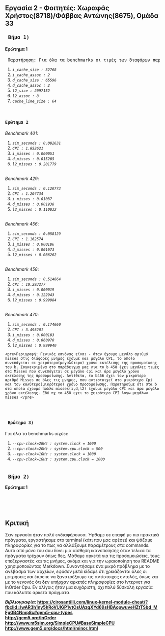 ## Εργασία 2 - Φοιτητές: Χωραφάς Χρήστος(8718)/Φάββας Αντώνης(8675), Ομάδα 33

### <pre><b> Βήμα 1)</b></pre>  
#### <b>Ερώτημα 1</b>  <br>
 <pre> Παρατήρηση: Για όλα τα benchmarks οι τιμές των διαφόρων παραμέτρων είναι ίδιες (default τιμές).</pre>  

  1. _`i_cache_size : 32768`_  
  2. _`i_cache_assoc : 2`_  
  3. _`d_cache_size : 65596`_  
  4. _`d_cache_assoc : 2`_  
  5. _`l2_size : 2097152`_    
  6. _`l2_assoc : 8`_    
  7. _`cache_line_size : 64`_  
    <br><br>
    
#### <pre><b>Ερώτημα 2</b></pre>  
_Benchmark 401_:  
  1. _`sim_seconds : 0.082631`_  
  2. _`CPI : 1.652621`_  
  3. _`i_misses : 0.000051`_  
  4. _`d_misses : 0.015205`_  
  5. _`l2_misses : 0.281779`_    
    <br>
    
_Benchmark 429_:  
  1. _`sim_seconds : 0.120773`_  
  2. _`CPI : 1.207734`_  
  3. _`i_misses : 0.01037`_  
  4. _`d_misses : 0.001938`_  
  5. _`l2_misses : 0.110032`_    
    <br>
    
_Benchmark 456_:  
  1. _`sim_seconds : 0.058129`_  
  2. _`CPI : 1.162574`_  
  3. _`i_misses : 0.000186`_  
  4. _`d_misses : 0.001673`_  
  5. _`l2_misses : 0.086262`_    
    <br>
    
_Benchmark 458_:  
  1. _`sim_seconds : 0.514664`_  
  2. _`CPI : 10.293277`_  
  3. _`i_misses : 0.000019`_  
  4. _`d_misses : 0.122943`_  
  5. _`l2_misses : 0.999984`_    
    <br>
    
_Benchmark 470_:  
  1. _`sim_seconds : 0.174660`_  
  2. _`CPI : 3.493201`_  
  3. _`i_misses : 0.000103`_  
  4. _`d_misses : 0.060970`_  
  5. _`l2_misses : 0.999940`_  
    
    <pre>Περιγραφή: Γενικός κανόνας είναι - όταν έχουμε μεγάλο αριθμό misses στις διάφορες μνήμες έχουμε και μεγάλο CPI, το οποίο συνεπάγεται σε χειρότερο(μεγαλύτερο) χρόνο εκτέλεσης της προσομοίωσης του b. Συγκεκριμένα στο παράδειγμα μας για το b 458 έχει μεγάλες τιμές στα Misses που συνεπάγεται σε μεγάλο cpi και άρα μεγάλο χρόνο εκτέλεσης της προσομοίωσης. Αντίθετα, το b456 έχει τον μικρότερο αριθμό Misses σε όλες τις μνήμες, που αντιστοιχεί στο μικρότερο Cpi και τον καλύτερο(μικρότερο) χρόνο προσομοίωσης. Παρατηρούμε ότι στα b στα οποία εχουμε πολλα misses(i,d,l2) έχουμε μεγάλο CPI και άρα μεγάλο χρόνο εκτέλεσης. Εδώ πχ το 458 εχει το χειρότερο CPI λογω μεγάλων misses </pre>
   <br><br>
#### <pre><b> Ερώτημα 3)</b></pre>  

Για όλα τα benchmarks ισχύει:  
  1. _`--cpu-clock=2GHz : system.clock = 1000`_  
  2. _`--cpu-clock=2GHz : system.cpu.clock = 500`_ 
  3. _`--cpu-clock=1GHz : system.clock = 1000`_  
  4. _`--cpu-clock=1GHz : system.cpu.clock = 1000`_
     <br><br>
     
### <pre><b> Βήμα 2)</b>  
<b>Ερώτημα 1</b></pre>
     

<br><br><br>
## Κριτική
Σαν εργασία ήταν πολύ ενδιαφέρουσα. Ήρθαμε σε επαφή με πιο πρακτικά πράγματα, εργαστήκαμε στο terminal (κάτι που μας αρέσει) και ψάξαμε πληροφορίες για το πως να αλλάξουμε παραμέτρους στα commands. Αυτό από μόνο του σου δίνει μια αίσθηση ικανοποίησης όταν τελικά τα πράγματα τρέχουν όπως θες. Μάθαμε αρκετά για τις προσομοιώσεις, τους επεξεργαστές και τις μνήμες, ακόμα και για την ωραιοποίηση του README χρησιμοποιώντας Markdown. Συναντήσαμε ένα μικρό πρόβλημα με το ανέβασμα των αρχείων, εφόσον μετά είδαμε ότι χρειάζονται όλες οι μετρήσεις και έπρεπε να ξανατρέξουμε τις αντίστοιχες εντολές, όπως και με το γεγονός ότι δεν υπήρχαν αρκετές πληροφορίες στο ίντερνετ για InOrder Cpu. Εν ολίγοις ήταν μια ευχάριστη, όχι πολύ δύσκολη εργασία που κάλυπτε αρκετά πράγματα.

      
<b>_Βιβλιογραφία_<b>:  https://cirosantilli.com/linux-kernel-module-cheat/?fbclid=IwAR3h1ny5hRoVUIGP1vtOsUAzqXYd69sHBAopwuveHZtTSbd_MFp0B4Nmp8c#gem5-cpu-types  
http://gem5.org/InOrder  
http://www.m5sim.org/SimpleCPU#BaseSimpleCPU  
http://www.gem5.org/docs/html/minor.html
